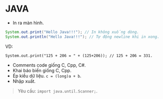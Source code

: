 # JAVA

- In ra màn hình.

```Java
System.out.print("Hello Java!!!"); // In không xuống dòng.
System.out.println("Hello Java!!!"); // Tự động newline khi in xong.
```
VD:

```
System.out.print("125 + 206 = " + (125+206)); // 125 + 206 = 331.
```

- Comments code giống C, Cpp, C#.
- Khai báo biến giống C, Cpp.
- Ép kiểu dữ liệu. `c = (long)a + b`.
- Nhập xuất.
>Yêu cầu: `import java.until.Scanner;`.



